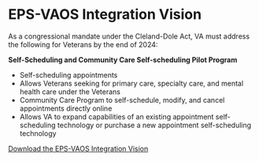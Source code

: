 # EPS-VAOS Integration Vision 

As a congressional mandate under the Cleland-Dole Act, VA must address the following for Veterans by the end of 2024: 

**Self-Scheduling and Community Care Self-scheduling Pilot Program**
- Self-scheduling appointments
- Allows Veterans seeking for primary care, specialty care, and mental health care under the Veterans 
- Community Care Program to self-schedule, modify, and cancel appointments directly online
- Allows VA to expand capabilities of an existing appointment self-scheduling technology or purchase a new appointment self-scheduling technology 

[Download the EPS-VAOS Integration Vision](https://github.com/department-of-veterans-affairs/va.gov-team/files/14924023/VAOS.Discovery.Review.with.VAOS.03122024.Edited.1.1.pptx)
